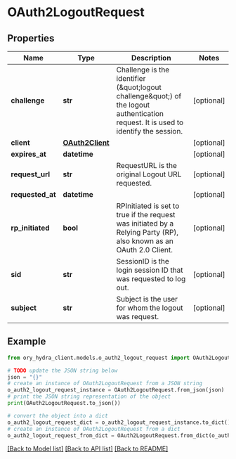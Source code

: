 # OAuth2LogoutRequest


## Properties

Name | Type | Description | Notes
------------ | ------------- | ------------- | -------------
**challenge** | **str** | Challenge is the identifier (\&quot;logout challenge\&quot;) of the logout authentication request. It is used to identify the session. | [optional] 
**client** | [**OAuth2Client**](OAuth2Client.md) |  | [optional] 
**expires_at** | **datetime** |  | [optional] 
**request_url** | **str** | RequestURL is the original Logout URL requested. | [optional] 
**requested_at** | **datetime** |  | [optional] 
**rp_initiated** | **bool** | RPInitiated is set to true if the request was initiated by a Relying Party (RP), also known as an OAuth 2.0 Client. | [optional] 
**sid** | **str** | SessionID is the login session ID that was requested to log out. | [optional] 
**subject** | **str** | Subject is the user for whom the logout was request. | [optional] 

## Example

```python
from ory_hydra_client.models.o_auth2_logout_request import OAuth2LogoutRequest

# TODO update the JSON string below
json = "{}"
# create an instance of OAuth2LogoutRequest from a JSON string
o_auth2_logout_request_instance = OAuth2LogoutRequest.from_json(json)
# print the JSON string representation of the object
print(OAuth2LogoutRequest.to_json())

# convert the object into a dict
o_auth2_logout_request_dict = o_auth2_logout_request_instance.to_dict()
# create an instance of OAuth2LogoutRequest from a dict
o_auth2_logout_request_from_dict = OAuth2LogoutRequest.from_dict(o_auth2_logout_request_dict)
```
[[Back to Model list]](../README.md#documentation-for-models) [[Back to API list]](../README.md#documentation-for-api-endpoints) [[Back to README]](../README.md)


